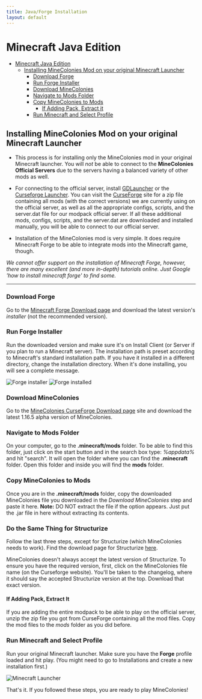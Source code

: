 ```yaml
---
title: Java/Forge Installation
layout: default
---
```


# Minecraft Java Edition

- [Minecraft Java Edition](#minecraft-java-edition)
    - [Installing MineColonies Mod on your original Minecraft Launcher](#installing-minecolonies-mod-on-your-original-minecraft-launcher)
        - [Download Forge](#download-forge)
        - [Run Forge Installer](#run-forge-installer)
        - [Download MineColonies](#download-minecolonies)
        - [Navigate to Mods Folder](#navigate-to-mods-folder)
        - [Copy MineColonies to Mods](#copy-minecolonies-to-mods)
            - [If Adding Pack, Extract it](#if-adding-pack-extract-it)
        - [Run Minecraft and Select Profile](#run-minecraft-and-select-profile)

## Installing MineColonies Mod on your original Minecraft Launcher

- This process is for installing only the MineColonies mod in your original Minecraft launcher. You will *not* be able to connect to the **MineColonies Official Servers** due to the servers having a balanced variety of other mods as well.

- For connecting to the official server, install [GDLauncher](../installation/gdlauncher) or the [Curseforge Launcher](../installation/curseforge). You can visit the [CurseForge](https://www.curseforge.com/minecraft/modpacks/minecolonies-testpack) site for a zip file containing all mods (with the correct versions) we are currently using on the official server, as well as all the appropriate configs, scripts, and the server.dat file for our modpack official server. If all these additional mods, configs, scripts, and the server.dat are downloaded and installed manually, you will be able to connect to our official server. 

- Installation of the MineColonies mod is very simple. It does require Minecraft Forge to be able to integrate mods into the Minecraft game, though.

*We cannot offer support on the installation of Minecraft Forge, however, there are many excellent (and more in-depth) tutorials online. Just Google 'how to install minecraft forge' to find some.*

---

### Download Forge

Go to the [Minecraft Forge Download page](http://files.minecraftforge.net) and download the latest version's *installer* (not the recommended version).

### Run Forge Installer

Run the downloaded version and make sure it's on Install Client (or Server if you plan to run a Minecraft server). The installation path is preset according to Minecraft's standard installation path. If you have it installed in a different directory, change the installation directory. When it's done installing, you will see a complete message.

 ![Forge installer](../../assets/images/installation/forge_1.png)  ![Forge installed](../../assets/images/installation/forge_2.png) 

### Download MineColonies

Go to the [MineColonies CurseForge Download page](https://curseforge.com/minecraft/mc-mods/minecolonies/files/all) site and download the latest 1.16.5 alpha version of MineColonies.

### Navigate to Mods Folder

On your computer, go to the **.minecraft/mods** folder. To be able to find this folder, just click on the start button and in the search box type: *%appdata%* and hit "search". It will open the folder where you can find the **.minecraft** folder. Open this folder and inside you will find the **mods** folder.

### Copy MineColonies to Mods

Once you are in the **.minecraft/mods** folder, copy the downloaded MineColonies file you downloaded in the *Download MineColonies* step and paste it here. **Note:** DO NOT extract the file if the option appears. Just put the .jar file in here without extracting its contents.

### Do the Same Thing for Structurize

Follow the last three steps, except for Structurize (which MineColonies needs to work). Find the download page for Structurize [here](https://www.curseforge.com/minecraft/mc-mods/structurize/files/all).

MineColonies doesn't always accept the latest version of Structurize. To ensure you have the required version, first, click on the MineColonies file name (on the Curseforge website). You'll be taken to the changelog, where it should say the accepted Structurize version at the top. Download that exact version.

#### If Adding Pack, Extract It

If you are adding the entire modpack to be able to play on the official server, unzip the zip file you got from CurseForge containing all the mod files. Copy the mod files to the *mods* folder as you did before.

### Run Minecraft and Select Profile

Run your original Minecraft launcher. Make sure you have the **Forge** profile loaded and hit play. (You might need to go to Installations and create a new installation first.)

![Minecraft Launcher](../../assets/images/installation/forge_3.png)

That's it. If you followed these steps, you are ready to play MineColonies!
